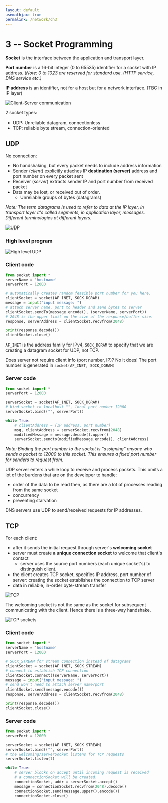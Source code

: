 ```yaml
---
layout: default
usemathjax: true
permalink: /network/ch3
---
```


# 3 -- Socket Programming

**Socket** is the interface between the application and transport layer.

**Port number** is a 16-bit integer (0 to 65535) identifier for a socket with IP address. *(Note: 0 to 1023 are reserved for standard use. (HTTP service, DNS service etc.)*

**IP address** is an identifier, not for a host but for a network interface. (TBC in IP layer)

![Client-Server communication](/notes-blog/assets/img/network/transport_layer.png)

2 socket types:

- UDP: Unreliable datagram, connectionless
- TCP: reliable byte stream, connection-oriented

## UDP

No connection:

- No handshaking, but every packet needs to include address information
- Sender (*client*) explicitly attaches IP **destination (server)** address and port number on every packet sent
- Receiver (*server*) extracts sender IP and port number from received packet
- Data may be lost, or received out of order.
  - Unreliable groups of bytes (datagrams)

*Note: The term datagrams is used to refer to data at the IP layer, in transport layer it's called segments, in application layer, messages. Different terminologies at different layers.*

![UDP](/notes-blog/assets/img/network/udp.png)

### High level program

![High level UDP](/notes-blog/assets/img/network/udphll.png)

### Client code

```python
from socket import *
serverName = 'hostname'
serverPort = 12000

# automatically creates random feasible port number for you here.
clientSocket = socket(AF_INET, SOCK_DGRAM)
message = input("input message: ")
# attach server name, port to header and send bytes to server
clientSocket.sendTo(message.encode(), (serverName, serverPort))
# 2048 is the upper limit on the size of the response/buffer size.
response, serverAddress = clientSocket.recvfrom(2048) 

print(response.decode())
clientSocket.close()
```

`AF_INET` is the address family for IPv4, `SOCK_DGRAM` to specify that we are creating a datagram socket for UDP, not TCP.

Does server not require client info (port number, IP)? No it does! The port number is generated in `socket(AF_INET, SOCK_DGRAM)`

### Server code

```python
from socket import *
serverPort = 12000

serverSocket = socket(AF_INET, SOCK_DGRAM)
# bind socket to localhost "", local port number 12000
serverSocket.bind(("", serverPort))

while True:
    # clientAddress = (IP address, port number)
    msg, clientAddress = serverSocket.recvfrom(2048)
    modifiedMessage = message.decode().upper()
    serverSocket.sendto(modifiedMessage.encode(), clientAddress)
```

*Note: Binding the port number to the socket is "assigning" anyone who sends a packet to 12000 to this socket. This ensures a fixed port number for senders to request from.* 

UDP server enters a while loop to receive and process packets. This omits a lot of the burdens that are on the developer to handle:

- order of the data to be read then, as there are a lot of processes reading from the same socket
- concurrency
- preventing starvation

DNS servers use UDP to send/received requests for IP addresses.

## TCP

For each client:

- after it sends the initial request through server's **welcoming socket**
- server must create **a unique connection socket** to welcome that client's contact
  - server uses the source port numbers (each unique socket's) to distinguish client.
- the client creates TCP socket, specifies IP address, port number of server: creating the socket establishes the connection to TCP server
- data in reliable, in-order byte-stream transfer

![TCP](/notes-blog/assets/img/network/tcp.png)

The welcoming socket is not the same as the socket for subsequent communicating with the client. Hence there is a three-way handshake.

![TCP sockets](/notes-blog/assets/img/network/tcp_sockets.png)

### Client code

```python
from socket import *
serverName = 'hostname'
serverPort = 12000

# SOCK_STREAM for stream connection instead of datagrams
clientSocket = socket(AF_INET, SOCK_STREAM)
# connect to establish TCP connection
clientSocket.connect((serverName, serverPort))
message = input("input message: ")
# send won't need to attach server name/port
clientSocket.send(message.encode())
response, serverAddress = clientSocket.recvfrom(2048) 

print(response.decode())
clientSocket.close()
```

### Server code

```python
from socket import *
serverPort = 12000

serverSocket = socket(AF_INET, SOCK_STREAM)
serverSocket.bind(("", serverPort))
# the welcoming/serverSocket listens for TCP requests
serverSocket.listen(1)

while True:
    # server blocks on accept until incoming request is received
    # a connectionSocket will be created.
    connectionSocket, addr = serverSocket.accept()
    message = connectionSocket.recvfrom(2048).decode()
    connectionSocket.send(message.upper().encode())
	connectionSocket.close()
```




